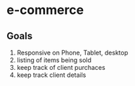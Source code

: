 # e-commerce
## Goals
1. Responsive on Phone, Tablet, desktop
2. listing of items being sold
3. keep  track of client purchaces
4. keep track client details